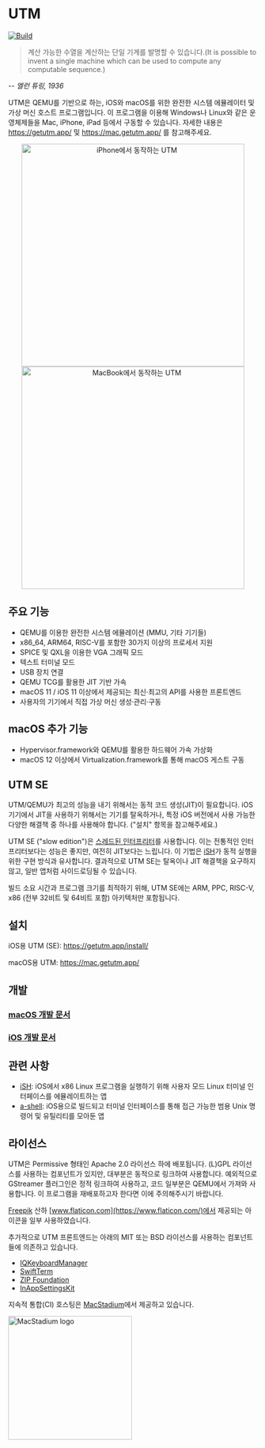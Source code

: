 #  UTM
[![Build](https://github.com/utmapp/UTM/workflows/Build/badge.svg?branch=main&event=push)][1]

> 계산 가능한 수열을 계산하는 단일 기계를 발명할 수 있습니다.(It is possible to invent a single machine which can be used to compute any computable sequence.)

-- <cite>엘런 튜링, 1936</cite>

UTM은 QEMU를 기반으로 하는, iOS와 macOS를 위한 완전한 시스템 에뮬레이터 및 가상 머신 호스트 프로그램입니다. 이 프로그램을 이용해 Windows나 Linux와 같은 운영체제들을 Mac, iPhone, iPad 등에서 구동할 수 있습니다. 자세한 내용은 https://getutm.app/ 및 https://mac.getutm.app/ 를 참고해주세요.

<p align="center">
  <img width="450px" alt="iPhone에서 동작하는 UTM" src="screen.png">
  <br>
  <img width="450px" alt="MacBook에서 동작하는 UTM" src="screenmac.png">
</p>

## 주요 기능

* QEMU를 이용한 완전한 시스템 에뮬레이션 (MMU, 기타 기기들)
* x86_64, ARM64, RISC-V를 포함한 30가지 이상의 프로세서 지원
* SPICE 및 QXL을 이용한 VGA 그래픽 모드
* 텍스트 터미널 모드
* USB 장치 연결
* QEMU TCG를 활용한 JIT 기반 가속
* macOS 11 / iOS 11 이상에서 제공되는 최신·최고의 API를 사용한 프론트엔드
* 사용자의 기기에서 직접 가상 머신 생성·관리·구동

## macOS 추가 기능

* Hypervisor.framework와 QEMU를 활용한 하드웨어 가속 가상화
* macOS 12 이상에서 Virtualization.framework를 통해 macOS 게스트 구동

## UTM SE

UTM/QEMU가 최고의 성능을 내기 위해서는 동적 코드 생성(JIT)이 필요합니다. iOS 기기에서 JIT을 사용하기 위해서는 기기를 탈옥하거나, 특정 iOS 버전에서 사용 가능한 다양한 해결책 중 하나를 사용해야 합니다. ("설치" 항목을 참고해주세요.)

UTM SE ("slow edition")은 [스레드된 인터프리터][3]를 사용합니다. 이는 전통적인 인터프리터보다는 성능은 좋지만, 여전히 JIT보다는 느립니다. 이 기법은 [iSH][4]가 동적 실행을 위한 구현 방식과 유사합니다. 결과적으로 UTM SE는 탈옥이나 JIT 해결책을 요구하지 않고, 일반 앱처럼 사이드로딩될 수 있습니다.

빌드 소요 시간과 프로그램 크기를 최적하기 위해, UTM SE에는 ARM, PPC, RISC-V, x86 (전부 32비트 및 64비트 포함) 아키텍처만 포함됩니다.

## 설치

iOS용 UTM (SE): https://getutm.app/install/

macOS용 UTM: https://mac.getutm.app/

## 개발

### [macOS 개발 문서](Documentation/MacDevelopment.md)

### [iOS 개발 문서](Documentation/iOSDevelopment.md)

## 관련 사항

* [iSH][4]: iOS에서 x86 Linux 프로그램을 실행하기 위해 사용자 모드 Linux 터미널 인터페이스를 에뮬레이트하는 앱
* [a-shell][5]: iOS용으로 빌드되고 터미널 인터페이스를 통해 접근 가능한 범용 Unix 명령어 및 유틸리티를 모아둔 앱

## 라이선스

UTM은 Permissive 형태인 Apache 2.0 라이선스 하에 배포됩니다. (L)GPL 라이선스를 사용하는 컴포넌트가 있지만, 대부분은 동적으로 링크하여 사용합니다. 예외적으로 GStreamer 플러그인은 정적 링크하여 사용하고, 코드 일부분은 QEMU에서 가져와 사용합니다. 이 프로그램을 재배포하고자 한다면 이에 주의해주시기 바랍니다.

[Freepik](https://www.freepik.com) 산하 [www.flaticon.com](https://www.flaticon.com/)에서 제공되는 아이콘을 일부 사용하였습니다.

추가적으로 UTM 프론트엔드는 아래의 MIT 또는 BSD 라이선스를 사용하는 컴포넌트들에 의존하고 있습니다.

* [IQKeyboardManager](https://github.com/hackiftekhar/IQKeyboardManager)
* [SwiftTerm](https://github.com/migueldeicaza/SwiftTerm)
* [ZIP Foundation](https://github.com/weichsel/ZIPFoundation)
* [InAppSettingsKit](https://github.com/futuretap/InAppSettingsKit)

지속적 통합(CI) 호스팅은 [MacStadium](https://www.macstadium.com/opensource)에서 제공하고 있습니다.

[<img src="https://uploads-ssl.webflow.com/5ac3c046c82724970fc60918/5c019d917bba312af7553b49_MacStadium-developerlogo.png" alt="MacStadium logo" width="250">](https://www.macstadium.com)

  [1]: https://github.com/utmapp/UTM/actions?query=event%3Arelease+workflow%3ABuild
  [2]: screen.png
  [3]: https://github.com/ktemkin/qemu/blob/with_tcti/tcg/aarch64-tcti/README.md
  [4]: https://github.com/ish-app/ish
  [5]: https://github.com/holzschu/a-shell
